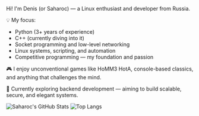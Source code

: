 Hi! I'm Denis (or Saharoc) — a Linux enthusiast and developer from Russia.

💡 My focus:
- Python (3+ years of experience)
- C++ (currently diving into it)
- Socket programming and low-level networking
- Linux systems, scripting, and automation
- Competitive programming — my foundation and passion

🎮 I enjoy unconventional games like HoMM3 HotA, console-based classics, and anything that challenges the mind.

🎯 Currently exploring backend development — aiming to build scalable, secure, and elegant systems.

![Saharoc's GitHub Stats](https://github-readme-stats.vercel.app/api?username=saharoc-game&show_icons=true&theme=radical&hide_title=true)
![Top Langs](https://github-readme-stats.vercel.app/api/top-langs/?username=saharoc-game&layout=compact&theme=radical)
